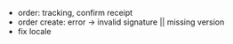 - order: tracking, confirm receipt
- order create: error -> invalid signature || missing version
- fix locale
